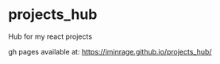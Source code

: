 # projects_hub
Hub for my react projects

gh pages available at: https://iminrage.github.io/projects_hub/
